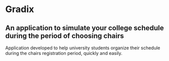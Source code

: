 # Gradix

## An application to simulate your college schedule during the period of choosing chairs

Application developed to help university students organize their schedule during the chairs registration period, quickly and easily.
